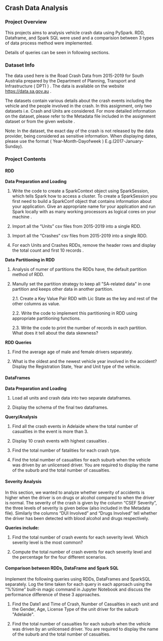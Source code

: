 ## Crash Data Analysis
### Project Overview
This projects aims to analysis vehicle crash data using PySpark. RDD, Dataframe, and Spark SQL were used and a comparision between 3 types of data process method were implemented.

Details of queries can be seen in following sections.

### Dataset Info
The data used here is the Road Crash Data from 2015-2019 for South Australia prepared by the Department of Planning, Transport and Infrastructure ( DPTI ) . The data is available on the website https://data.sa.gov.au .

The datasets contain various details about the crash events including the vehicle and the people involved in the crash. In this assignment, only two datasets i.e. Crash and Units are considered. For more detailed information on the dataset, please refer to the Metadata file included in the assignment dataset or from the given website .

Note: In the dataset, the exact day of the crash is not released by the data provider, being considered as sensitive information. When displaying dates, please use the format ( Year-Month-Dayofweek ) E.g.(2017-January-Sunday).

### Project Contents

#### RDD

**Data Preparation and Loading**

1. Write the code to create a SparkContext object using SparkSession, which tells Spark how to access a cluster. To create a SparkSession you first need to build a SparkConf object that contains information about your application. Give an appropriate name for your application and run Spark locally with as many working processors as logical cores on your machine .

2. Import all the “Units” csv files from 2015-2019 into a single RDD.

3. Import all the “Crashes” csv files from 2015-2019 into a single RDD.

4. For each Units and Crashes RDDs, remove the header rows and display the total count and first 10 records .

**Data Partitioning in RDD**

1. Analysis of numer of partitions the RDDs have, the default partition method of RDD. 

2. Manully set the partition strategy to keep all "SA-related data" in one partition and keeps other data in another partition.

   <p>2.1. Create a Key Value Pair RDD with Lic State as the key and rest of the other columns as value.</p>

   <p>2.2. Write the code to implement this partitioning in RDD using appropriate partitioning functions.</p>

   <p>2.3. Write the code to print the number of records in each partition. What does it
   tell about the data skewness?</p>

**RDD Queries**

1. Find the average age of male and female drivers separately.

2. What is the oldest and the newest vehicle year involved in the accident? Display the
Registration State, Year and Unit type of the vehicle.

#### DataFrames

**Data Preparation and Loading**

1. Load all units and crash data into two separate dataframes.

2. Display the schema of the final two dataframes.

**Query/Analysis**

1. Find all the crash events in Adelaide where the total number of casualties in the event
is more than 3.

2. Display 10 crash events with highest casualties .

3. Find the total number of fatalities for each crash type.

4. Find the total number of casualties for each suburb when the vehicle was driven by an
unlicensed driver. You are required to display the name of the suburb and the total number of casualties.

#### Severity Analysis
In this section, we wanted to analyze whether severity of accidents is higher when the driver is on drugs or alcohol compared to when the driver is normal. The severity of the crash is given by the column “CSEF Severity”, the three levels of severity is given below (also included in the
Metadata file). Similarly the columns “DUI Involved” and “Drugs Involved” tell whether the
driver has been detected with blood alcohol and drugs respectively.

**Queries include:**

1. Find the total number of crash events for each severity level. Which severity level is the
most common?

2. Compute the total number of crash events for each severity level and the percentage
for the four different scenarios.

#### Comparison between RDDs, DataFrame and Spark SQL
Implement the following queries using RDDs, DataFrames and SparkSQL separately. Log the
time taken for each query in each approach using the “%%time” built-in magic command in
Jupyter Notebook and discuss the performance difference of these 3 approaches.

1. Find the Date1 and Time of Crash, Number of Casualties in each unit and the Gender,
Age, License Type of the unit driver for the suburb "Adelaide".

2. Find the total number of casualties for each suburb when the vehicle was driven by an
unlicensed driver. You are required to display the name of the suburb and the total
number of casualties.

